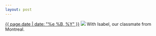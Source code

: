 ```yaml
---
layout: post
---
```


<p>
  <time><a href="/226">{{ page.date | date: "%e %B, %Y" }}</a></time>
  <a href="/226"><img src="{{ site.assets_url }}/226.jpg"/></a>
  <span>With Isabel, our classmate from Montreal.</span>
</p>
